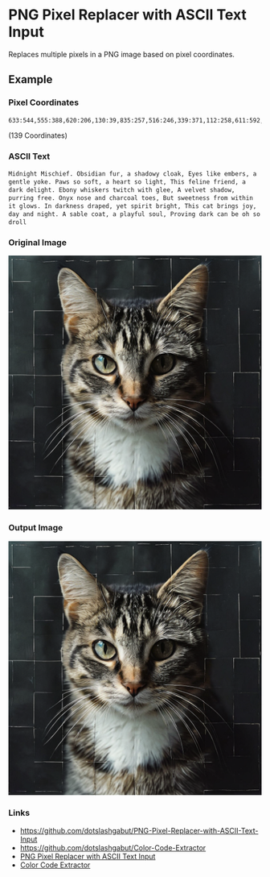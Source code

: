 # PNG Pixel Replacer with ASCII Text Input

Replaces multiple pixels in a PNG image based on pixel coordinates.

## Example

### Pixel Coordinates

```
633:544,555:388,620:206,130:39,835:257,516:246,339:371,112:258,611:592,749:458,90:765,59:383,369:728,863:66,821:351,1016:979,637:598,878:846,578:218,394:462,636:9,403:994,295:24,567:638,381:772,754:253,945:838,72:84,655:481,755:377,458:489,272:589,1012:669,63:383,59:533,197:545,36:127,722:875,981:445,149:432,851:890,999:37,121:384,154:893,392:708,748:874,930:120,933:572,464:951,941:917,415:89,1019:35,663:516,968:159,370:230,110:194,858:82,177:911,56:592,784:569,963:10,776:627,239:1021,414:628,802:1001,64:343,3:332,275:727,223:512,144:814,801:1009,237:145,316:967,430:332,239:963,103:546,642:938,541:719,416:265,691:609,469:861,250:240,705:418,911:707,542:518,355:60,721:816,325:780,581:3,119:990,430:463,474:369,567:1019,34:319,852:626,378:829,473:837,493:839,824:942,668:844,886:238,237:690,81:963,321:865,507:144,109:226,916:474,230:565,1006:235,41:809,753:230,926:606,63:208,456:777,811:682,114:83,651:224,684:523,894:313,268:448,107:259,971:620,374:916,1003:302,820:626,61:725,388:455,547:419,236:983,660:293,689:391,412:324,979:547,339:200,257:749,814:213,69:264,405:364,265:289
```

(139 Coordinates)

### ASCII Text

```
Midnight Mischief. Obsidian fur, a shadowy cloak, Eyes like embers, a gentle yoke. Paws so soft, a heart so light, This feline friend, a dark delight. Ebony whiskers twitch with glee, A velvet shadow, purring free. Onyx nose and charcoal toes, But sweetness from within it glows. In darkness draped, yet spirit bright, This cat brings joy, day and night. A sable coat, a playful soul, Proving dark can be oh so droll
```

### Original Image

![Original image, the pixels not replaced](https://raw.githubusercontent.com/dotslashgabut/PNG-Pixel-Replacer-with-ASCII-Text-Input/main/a-cat-original-image.png)

### Output Image

![Converted image, the pixel has been replaced.](https://github.com/dotslashgabut/PNG-Pixel-Replacer-with-ASCII-Text-Input/blob/main/a-cat-pixels-replaced.png)

### Links

- https://github.com/dotslashgabut/PNG-Pixel-Replacer-with-ASCII-Text-Input
- https://github.com/dotslashgabut/Color-Code-Extractor
- [PNG Pixel Replacer with ASCII Text Input](https://dotslashgabut.github.io/testcode/png-pixel-replacer-with-ascii-text-input.html)
- [Color Code Extractor](https://dotslashgabut.github.io/testcode/color-code-extractor.html)

